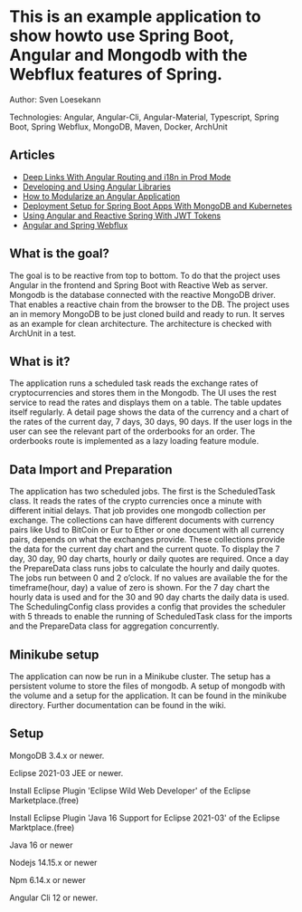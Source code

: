 # This is an example application to show howto use Spring Boot, Angular and Mongodb with the Webflux features of Spring.

<!-- ![Build Status](https://travis-ci.org/Angular2Guy/AngularAndSpring.svg?branch=master) -->

Author: Sven Loesekann

Technologies: Angular, Angular-Cli, Angular-Material, Typescript, Spring Boot, Spring Webflux, MongoDB, Maven, Docker, ArchUnit

## Articles
* [Deep Links With Angular Routing and i18n in Prod Mode](https://angular2guy.wordpress.com/2021/07/31/deep-links-with-angular-routing-and-i18n-in-prod-mode/)
* [Developing and Using Angular Libraries](https://angular2guy.wordpress.com/2021/07/31/developing-and-using-angular-libraries/)
* [How to Modularize an Angular Application](https://dzone.com/articles/howto-modularize-an-angular-application-by-example)
* [Deployment Setup for Spring Boot Apps With MongoDB and Kubernetes](https://dzone.com/articles/a-developmentdeployment-setup-for-an-angular-sprin)
* [Using Angular and Reactive Spring With JWT Tokens](https://dzone.com/articles/angular-and-reactive-spring-with-jwt-tokens)
* [Angular and Spring Webflux](https://dzone.com/articles/angular-and-spring-webflux)

## What is the goal?

The goal is to be reactive from top to bottom. To do that the project uses Angular in the frontend and Spring Boot with Reactive Web as server. Mongodb is the database connected with the reactive MongoDB driver. That enables a reactive chain from the browser to the DB. The project uses an in memory MongoDB to be just cloned build and ready to run. It serves as an example for clean architecture. The architecture is checked with ArchUnit in a test.

## What is it?

The application runs a scheduled task reads the exchange rates of cryptocurrencies and stores them in the Mongodb. The UI uses the rest service to read the rates and displays them on a table. The table updates itself regularly. A detail page shows the data of the currency and a chart of the rates of the current day, 7 days, 30 days, 90 days. 
If the user logs in the user can see the relevant part of the orderbooks for an order. The orderbooks route is implemented as a lazy loading feature module.

## Data Import and Preparation

The application has two scheduled jobs. The first is the ScheduledTask class. It reads the rates of the crypto currencies once a minute with different initial delays. That job provides one mongodb collection per exchange. The collections can have different documents with currency pairs like Usd to BitCoin or Eur to Ether or one document with all currency pairs, depends on what the exchanges provide. These collections provide the data for the current day chart and the current quote. To display the 7 day, 30 day, 90 day charts, hourly or daily quotes are required. Once a day the PrepareData class runs jobs to calculate the hourly and daily quotes. The jobs run between 0 and 2 o’clock. If no values are available the for the timeframe(hour, day) a value of zero is shown. For the 7 day chart the hourly data is used and for the 30 and 90 day charts the daily data is used. The SchedulingConfig class provides a config that provides the scheduler with 5 threads to enable the running of ScheduledTask class for the imports and the PrepareData class for aggregation concurrently. 

## Minikube setup

The application can now be run in a Minikube cluster. The setup has a persistent volume to store the files of mongodb. A setup of mongodb with the volume and a setup for the application. It can be found in the minikube directory. Further documentation can be found in the wiki.

## Setup

MongoDB 3.4.x or newer.

Eclipse 2021-03 JEE or newer.

Install Eclipse Plugin 'Eclipse Wild Web Developer' of the Eclipse Marketplace.(free)

Install Eclipse Plugin 'Java 16 Support for Eclipse 2021-03' of the Eclipse Marktplace.(free)

Java 16 or newer

Nodejs 14.15.x or newer

Npm 6.14.x or newer

Angular Cli 12 or newer.
